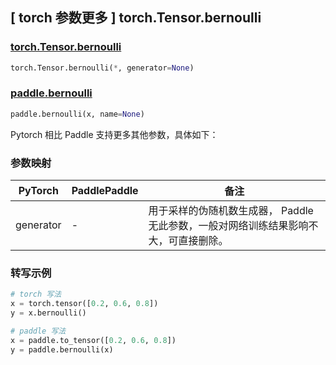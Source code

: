 ## [ torch 参数更多 ] torch.Tensor.bernoulli

### [torch.Tensor.bernoulli](https://pytorch.org/docs/stable/generated/torch.Tensor.bernoulli.html#torch.Tensor.bernoulli)

```python
torch.Tensor.bernoulli(*, generator=None)
```

### [paddle.bernoulli](https://www.paddlepaddle.org.cn/documentation/docs/zh/develop/api/paddle/bernoulli_cn.html#bernoulli)

```python
paddle.bernoulli(x, name=None)
```

Pytorch 相比 Paddle 支持更多其他参数，具体如下：

### 参数映射

| PyTorch       | PaddlePaddle | 备注                                                                                |
| ------------- | ------------ | ----------------------------------------------------------------------------------- |
| generator     | -            | 用于采样的伪随机数生成器， Paddle 无此参数，一般对网络训练结果影响不大，可直接删除。    |

### 转写示例

```python
# torch 写法
x = torch.tensor([0.2, 0.6, 0.8])
y = x.bernoulli()

# paddle 写法
x = paddle.to_tensor([0.2, 0.6, 0.8])
y = paddle.bernoulli(x)
```

